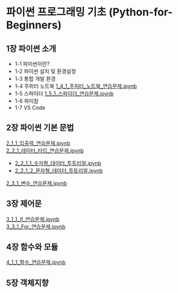 # 파이썬 프로그래밍 기초 (Python-for-Beginners)

## 1장 파이썬 소개 
* 1-1 파이썬이란?
* 1-2 파이썬 설치 및 환경설정
* 1-3 통합 개발 환경
* 1-4 주피터 노트북
[1_4_1_주피터_노트북_연습문제.ipynb](1_4_1_주피터_노트북_연습문제_1_5_1_스파이더_연습문제.ipynb)
* 1-5 스파이더
[1_5_1_스파이더_연습문제.ipynb](1_4_1_주피터_노트북_연습문제_1_5_1_스파이더_연습문제.ipynb)
* 1-6 파이참
* 1-7 VS Code

## 2장 파이썬 기본 문법
[2_1_1_입출력_연습문제.ipynb](2_1_1_입출력_연습문제.ipynb)  
[2_2_1_데이터_타입_연습문제.ipynb](2_2_1_데이터_타입_연습문제.ipynb)  
* [2_2_1_1_숫자형_데이터_투토리얼.ipynb](2_2_1_1_숫자형_데이터_투토리얼.ipynb)  
* [2_2_1_2_문자형_데이터_투토리얼.ipynb](2_2_1_2_문자형_데이터_투토리얼.ipynb)
   
[2_3_1_변수_연습문제.ipynb](2_3_1_변수_연습문제.ipynb)  

## 3장 제어문
[3_1_1_If_연습문제.ipynb](3_1_1_If_연습문제.ipynb)  
[3_3_1_For_연습문제.ipynb](3_3_1_For_연습문제.ipynb)

## 4장 함수와 모듈
[4_1_1_함수_연습문제.ipynb](4_1_1_함수_연습문제.ipynb)

## 5장 객체지향
